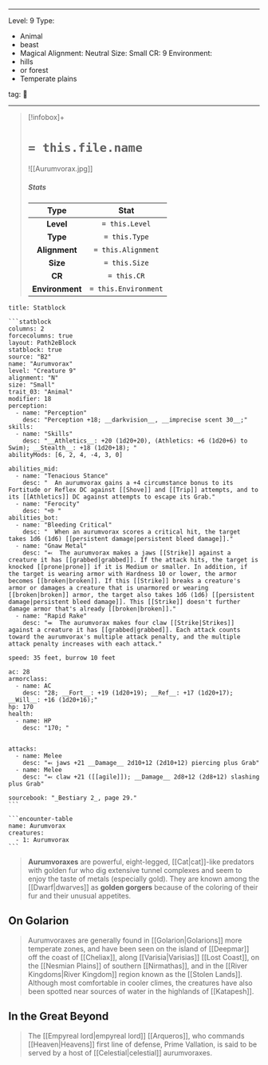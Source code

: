 
---


Level: 9
Type:
- Animal
- beast
- Magical
Alignment: Neutral
Size: Small
CR: 9
Environment:
- hills
- or forest
- Temperate plains


tag: 👹

---

> [!infobox]+
> #  `= this.file.name`
> ![[Aurumvorax.jpg]]
> ##### Stats
> Type | Stat |
> :---:|:---:|
> **Level** | `= this.Level` |
> **Type** | `= this.Type` |
> **Alignment** | `= this.Alignment` |
> **Size** | `= this.Size` |
> **CR** | `= this.CR` |
> **Environment** | `= this.Environment` |




````ad-info
title: Statblock

```statblock
columns: 2
forcecolumns: true
layout: Path2eBlock
statblock: true
source: "B2"
name: "Aurumvorax"
level: "Creature 9"
alignment: "N"
size: "Small"
trait_03: "Animal"
modifier: 18
perception:
  - name: "Perception"
    desc: "Perception +18; __darkvision__, __imprecise scent 30__;"
skills:
  - name: "Skills"
    desc: "__Athletics__: +20 (1d20+20), (Athletics: +6 (1d20+6) to Swim); __Stealth__: +18 (1d20+18); "
abilityMods: [6, 2, 4, -4, 3, 0]

abilities_mid:
  - name: "Tenacious Stance"
    desc: "  An aurumvorax gains a +4 circumstance bonus to its Fortitude or Reflex DC against [[Shove]] and [[Trip]] attempts, and to its [[Athletics]] DC against attempts to escape its Grab."
  - name: "Ferocity"
    desc: "⬲ "
abilities_bot:
  - name: "Bleeding Critical"
    desc: "  When an aurumvorax scores a critical hit, the target takes 1d6 (1d6) [[persistent damage|persistent bleed damage]]."
  - name: "Gnaw Metal"
    desc: "⬻  The aurumvorax makes a jaws [[Strike]] against a creature it has [[grabbed|grabbed]]. If the attack hits, the target is knocked [[prone|prone]] if it is Medium or smaller. In addition, if the target is wearing armor with Hardness 10 or lower, the armor becomes [[broken|broken]]. If this [[Strike]] breaks a creature's armor or damages a creature that is unarmored or wearing [[broken|broken]] armor, the target also takes 1d6 (1d6) [[persistent damage|persistent bleed damage]]. This [[Strike]] doesn't further damage armor that's already [[broken|broken]]."
  - name: "Rapid Rake"
    desc: "⬺  The aurumvorax makes four claw [[Strike|Strikes]] against a creature it has [[grabbed|grabbed]]. Each attack counts toward the aurumvorax's multiple attack penalty, and the multiple attack penalty increases with each attack."

speed: 35 feet, burrow 10 feet

ac: 28
armorclass:
  - name: AC
    desc: "28; __Fort__: +19 (1d20+19); __Ref__: +17 (1d20+17); __Will__: +16 (1d20+16);"
hp: 170
health:
  - name: HP
    desc: "170; "


attacks:
  - name: Melee
    desc: "⬻ jaws +21 __Damage__ 2d10+12 (2d10+12) piercing plus Grab"
  - name: Melee
    desc: "⬻ claw +21 ([[agile]]); __Damage__ 2d8+12 (2d8+12) slashing plus Grab"

sourcebook: "_Bestiary 2_, page 29."
```

```encounter-table
name: Aurumvorax
creatures:
  - 1: Aurumvorax
```

````



> **Aurumvoraxes** are powerful, eight-legged, [[Cat|cat]]-like predators with golden fur who dig extensive tunnel complexes and seem to enjoy the taste of metals (especially gold). They are known among the [[Dwarf|dwarves]] as **golden gorgers** because of the coloring of their fur and their unusual appetites.


## On Golarion

> Aurumvoraxes are generally found in [[Golarion|Golarions]] more temperate zones, and have been seen on the island of [[Deepmar]] off the coast of [[Cheliax]], along [[Varisia|Varisias]] [[Lost Coast]], on the [[Nesmian Plains]] of southern [[Nirmathas]], and in the [[River Kingdoms|River Kingdom]] region known as the [[Stolen Lands]]. Although most comfortable in cooler climes, the creatures have also been spotted near sources of water in the highlands of [[Katapesh]].


## In the Great Beyond

> The [[Empyreal lord|empyreal lord]] [[Arqueros]], who commands [[Heaven|Heavens]] first line of defense, Prime Vallation, is said to be served by a host of [[Celestial|celestial]] aurumvoraxes.









